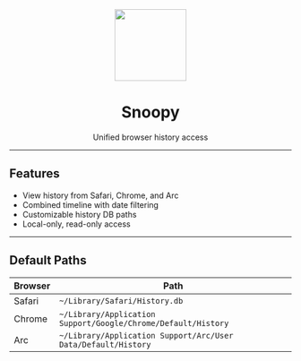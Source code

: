 <div align="center">
  <img src="https://github.com/user-attachments/assets/254c1904-abf7-4287-ab67-4b68dd6fc152" width="128" />
  <h1>Snoopy</h1>
  <p>Unified browser history access</p>
</div>

---

## Features

- View history from Safari, Chrome, and Arc
- Combined timeline with date filtering
- Customizable history DB paths
- Local-only, read-only access

---

## Default Paths

| Browser | Path |
|--------|------|
| Safari | `~/Library/Safari/History.db` |
| Chrome | `~/Library/Application Support/Google/Chrome/Default/History` |
| Arc    | `~/Library/Application Support/Arc/User Data/Default/History` |
